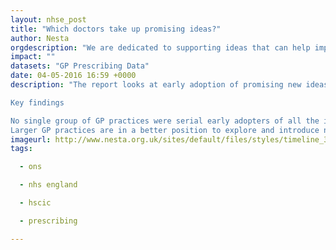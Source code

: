 ```yaml
---
layout: nhse_post
title: "Which doctors take up promising ideas?"
author: Nesta
orgdescription: "We are dedicated to supporting ideas that can help improve all our lives, with activities ranging from early stage investment to in-depth research and practical programmes.   We don’t work alone - we rely on the strength of the partnerships we form with you and with others to make change happen.   Find out more about our mission below, meet the people that work here, and see how you can become part of the team. - See more at: http://www.nesta.org.uk/about-us#sthash.lF8YbNac.dpuf"
impact: ""
datasets: "GP Prescribing Data"
date: 04-05-2016 16:59 +0000
description: "The report looks at early adoption of promising new ideas across primary care in England and argues that analysing open data can help public services gain a greater understanding of their take up of innovations.

Key findings

No single group of GP practices were serial early adopters of all the innovations reviewed, but groups of early adopters were identified around specific types of innovations.
Larger GP practices are in a better position to explore and introduce new innovations, while neighb"
imageurl: http://www.nesta.org.uk/sites/default/files/styles/timeline_360/public/innovation_in_public_services_infographic.jpg?itok=MeYbA2Zk
tags:

  - ons

  - nhs england

  - hscic

  - prescribing

---
```

